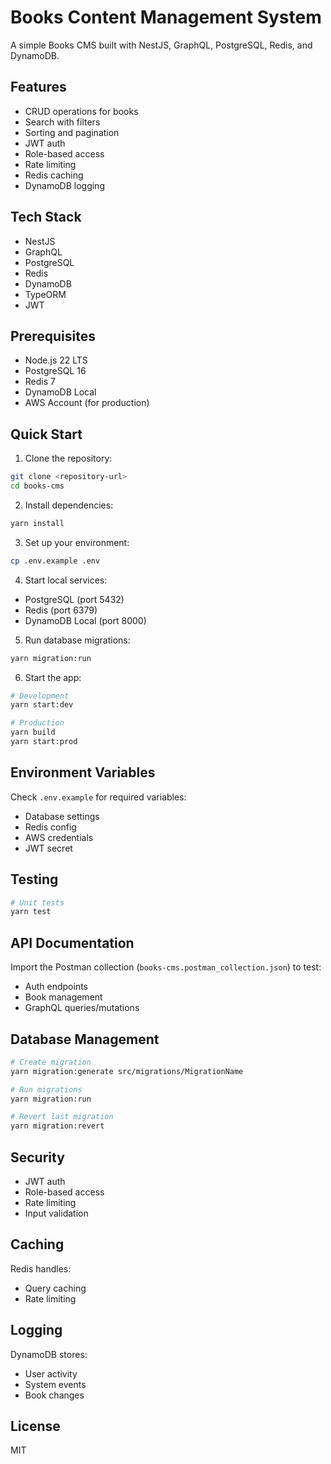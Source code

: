 # Books Content Management System

A simple Books CMS built with NestJS, GraphQL, PostgreSQL, Redis, and DynamoDB.

## Features

- CRUD operations for books
- Search with filters
- Sorting and pagination
- JWT auth
- Role-based access
- Rate limiting
- Redis caching
- DynamoDB logging

## Tech Stack

- NestJS
- GraphQL
- PostgreSQL
- Redis
- DynamoDB
- TypeORM
- JWT

## Prerequisites

- Node.js 22 LTS
- PostgreSQL 16
- Redis 7
- DynamoDB Local
- AWS Account (for production)

## Quick Start

1. Clone the repository:
```bash
git clone <repository-url>
cd books-cms
```

2. Install dependencies:
```bash
yarn install
```

3. Set up your environment:
```bash
cp .env.example .env
```

4. Start local services:
- PostgreSQL (port 5432)
- Redis (port 6379) 
- DynamoDB Local (port 8000)

5. Run database migrations:
```bash
yarn migration:run
```

6. Start the app:
```bash
# Development
yarn start:dev

# Production
yarn build
yarn start:prod
```

## Environment Variables

Check `.env.example` for required variables:
- Database settings
- Redis config
- AWS credentials
- JWT secret

## Testing

```bash
# Unit tests
yarn test
```

## API Documentation

Import the Postman collection (`books-cms.postman_collection.json`) to test:
- Auth endpoints
- Book management
- GraphQL queries/mutations

## Database Management

```bash
# Create migration
yarn migration:generate src/migrations/MigrationName

# Run migrations
yarn migration:run

# Revert last migration
yarn migration:revert
```

## Security

- JWT auth
- Role-based access
- Rate limiting
- Input validation

## Caching

Redis handles:
- Query caching
- Rate limiting

## Logging

DynamoDB stores:
- User activity
- System events
- Book changes

## License

MIT
